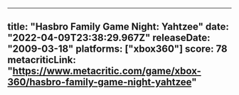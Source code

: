 
---
title: "Hasbro Family Game Night: Yahtzee"
date: "2022-04-09T23:38:29.967Z"
releaseDate: "2009-03-18"
platforms: ["xbox360"]
score: 78
metacriticLink: "https://www.metacritic.com/game/xbox-360/hasbro-family-game-night-yahtzee"
---
